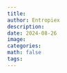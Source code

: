 ```yaml
---
title: 
author: Entropiex
description: 
date: 2024-08-26
image: 
categories: 
math: false
tags:
---
```

